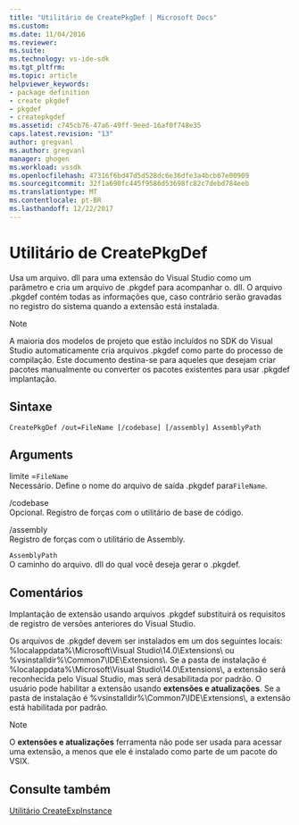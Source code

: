 ```yaml
---
title: "Utilitário de CreatePkgDef | Microsoft Docs"
ms.custom: 
ms.date: 11/04/2016
ms.reviewer: 
ms.suite: 
ms.technology: vs-ide-sdk
ms.tgt_pltfrm: 
ms.topic: article
helpviewer_keywords:
- package definition
- create pkgdef
- pkgdef
- createpkgdef
ms.assetid: c745cb76-47a6-49ff-9eed-16af0f748e35
caps.latest.revision: "13"
author: gregvanl
ms.author: gregvanl
manager: ghogen
ms.workload: vssdk
ms.openlocfilehash: 47316f6bd47d5d528dc6e36dfe3a4bcb67e00909
ms.sourcegitcommit: 32f1a690fc445f9586d53698fc82c7debd784eeb
ms.translationtype: MT
ms.contentlocale: pt-BR
ms.lasthandoff: 12/22/2017
---
```

# <a name="createpkgdef-utility"></a>Utilitário de CreatePkgDef
Usa um arquivo. dll para uma extensão do Visual Studio como um parâmetro e cria um arquivo de .pkgdef para acompanhar o. dll. O arquivo .pkgdef contém todas as informações que, caso contrário serão gravadas no registro do sistema quando a extensão está instalada.  
  
> [!NOTE]
>  A maioria dos modelos de projeto que estão incluídos no SDK do Visual Studio automaticamente cria arquivos .pkgdef como parte do processo de compilação. Este documento destina-se para aqueles que desejam criar pacotes manualmente ou converter os pacotes existentes para usar .pkgdef implantação.  
  
## <a name="syntax"></a>Sintaxe  
  
```  
CreatePkgDef /out=FileName [/codebase] [/assembly] AssemblyPath  
```  
  
## <a name="arguments"></a>Arguments  
 limite =`FileName`  
 Necessário. Define o nome do arquivo de saída .pkgdef para`FileName`.  
  
 /codebase  
 Opcional. Registro de forças com o utilitário de base de código.  
  
 /assembly  
 Registro de forças com o utilitário de Assembly.  
  
 `AssemblyPath`  
 O caminho do arquivo. dll do qual você deseja gerar o .pkgdef.  
  
## <a name="remarks"></a>Comentários  
 Implantação de extensão usando arquivos .pkgdef substituirá os requisitos de registro de versões anteriores do Visual Studio.  
  
 Os arquivos de .pkgdef devem ser instalados em um dos seguintes locais: %localappdata%\Microsoft\Visual Studio\14.0\Extensions\ ou %vsinstalldir%\Common7\IDE\Extensions\\. Se a pasta de instalação é %localappdata%\Microsoft\Visual Studio\14.0\Extensions\\, a extensão será reconhecida pelo Visual Studio, mas será desabilitada por padrão. O usuário pode habilitar a extensão usando **extensões e atualizações**. Se a pasta de instalação é %vsinstalldir%\Common7\IDE\Extensions\\, a extensão está habilitada por padrão.  
  
> [!NOTE]
>  O **extensões e atualizações** ferramenta não pode ser usada para acessar uma extensão, a menos que ele é instalado como parte de um pacote do VSIX.  
  
## <a name="see-also"></a>Consulte também  
 [Utilitário CreateExpInstance](../../extensibility/internals/createexpinstance-utility.md)